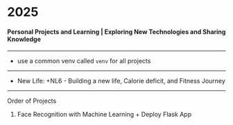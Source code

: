 # 2025
#### Personal Projects and Learning | Exploring New Technologies and Sharing Knowledge

---

- use a common venv called `venv` for all projects

--- 

- New Life: +NL6 -  Building a new life, Calorie deficit, and Fitness Journey

---
Order of Projects

1. Face Recognition with Machine Learning + Deploy Flask App
